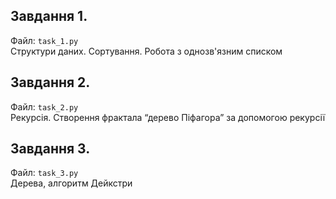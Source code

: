 ## Завдання 1. 
Файл: `task_1.py`<br>
Структури даних. Сортування. Робота з однозв'язним списком

## Завдання 2. 
Файл: `task_2.py`<br>
Рекурсія. Створення фрактала “дерево Піфагора” за допомогою рекурсії

## Завдання 3. 
Файл: `task_3.py`<br>
Дерева, алгоритм Дейкстри
